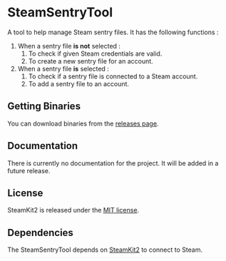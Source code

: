 # SteamSentryTool
A tool to help manage Steam sentry files. It has the following functions :

1. When a sentry file **is not** selected :
    1. To check if given Steam credentials are valid.
    2. To create a new sentry file for an account.
2. When a sentry file **is** selected :
    1. To check if a sentry file is connected to a Steam account.
    2. To add a sentry file to an account.

## Getting Binaries
You can download binaries from the [releases page](https://github.com/ChaosEmperor/SteamSentryTool/releases).

## Documentation
There is currently no documentation for the project. It will be added in a future release.

## License
SteamKit2 is released under the [MIT license](https://opensource.org/licenses/MIT).

## Dependencies
The SteamSentryTool depends on [SteamKit2](https://github.com/SteamRE/SteamKit) to connect to Steam.
